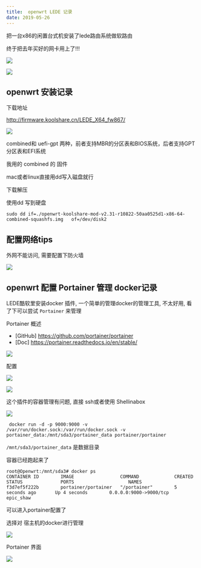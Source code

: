 ```yaml
---
title:  openwrt LEDE 记录
date: 2019-05-26
---
```


把一台x86的闲置台式机安装了lede路由系统做软路由

终于把去年买好的网卡用上了!!!

![](https://cos.ap-beijing.myqcloud.com/dropshare-1252438752/1559063834.png)


![](https://cos.ap-beijing.myqcloud.com/dropshare-1252438752/1559063771.jpg)

## openwrt 安装记录

下载地址 

http://firmware.koolshare.cn/LEDE_X64_fw867/

![](https://cos.ap-beijing.myqcloud.com/dropshare-1252438752/1558985503.png)

combined和 uefi-gpt 两种，前者支持MBR的分区表和BIOS系统，后者支持GPT 分区表和EFI系统

我用的 combined 的 固件

mac或者linux直接用dd写入磁盘就行

下载解压

使用dd 写到硬盘

```
sudo dd if=./openwrt-koolshare-mod-v2.31-r10822-50aa0525d1-x86-64-combined-squashfs.img   of=/dev/disk2
```

## 配置网络tips

外网不能访问, 需要配置下防火墙

![](https://cos.ap-beijing.myqcloud.com/dropshare-1252438752/1559063483.png)
 

## openwrt 配置 Portainer 管理 docker记录

LEDE酷软里安装docker 插件, 一个简单的管理docker的管理工具, 不太好用, 看了下可以尝试 `Portainer` 来管理

Portainer 概述
* [GitHub] https://github.com/portainer/portainer
* [Doc] https://portainer.readthedocs.io/en/stable/


![](https://cos.ap-beijing.myqcloud.com/data-1252438752/1558935109.png)

配置

![](https://cos.ap-beijing.myqcloud.com/data-1252438752/1558934523.png)

![](https://cos.ap-beijing.myqcloud.com/data-1252438752/1558934545.png)

这个插件的容器管理有问题, 直接 ssh或者使用 Shellinabox 

![](https://cos.ap-beijing.myqcloud.com/data-1252438752/1558936751.png)

```
 docker run -d -p 9000:9000 -v /var/run/docker.sock:/var/run/docker.sock -v portainer_data:/mnt/sda3/portainer_data portainer/portainer
 ```

 `/mnt/sda3/portainer_data` 是数据目录

容器已经跑起来了

```
root@Openwrt:/mnt/sda3# docker ps
CONTAINER ID        IMAGE                 COMMAND             CREATED             STATUS              PORTS                    NAMES
f3d7ef5f222b        portainer/portainer   "/portainer"        5 seconds ago       Up 4 seconds        0.0.0.0:9000->9000/tcp   epic_shaw
```

可以进入portainer配置了

选择对 宿主机的docker进行管理

![](https://cos.ap-beijing.myqcloud.com/data-1252438752/1558937080.png)


Portainer  界面

![](https://cos.ap-beijing.myqcloud.com/data-1252438752/1558937322.png)

